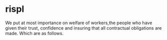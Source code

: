 # rispl
We put at most importance on welfare of workers,the people who have given their trust, confidence and insuring that all contractual obligations are made. Which are as follows.
